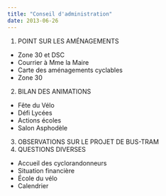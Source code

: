 ```yaml
---
title: "Conseil d'administration"
date: 2013-06-26
---
```


1. POINT SUR LES AMÉNAGEMENTS
  * Zone 30 et DSC
  * Courrier à Mme la Maire
  * Carte des aménagements cyclables
  * Zone 30
2. BILAN DES ANIMATIONS
  * Fête du Vélo
  * Défi Lycées
  * Actions écoles
  * Salon Asphodèle
3. OBSERVATIONS SUR LE PROJET DE BUS-TRAM
4. QUESTIONS DIVERSES
  * Accueil des cyclorandonneurs
  * Situation financière
  * École du vélo
  * Calendrier

